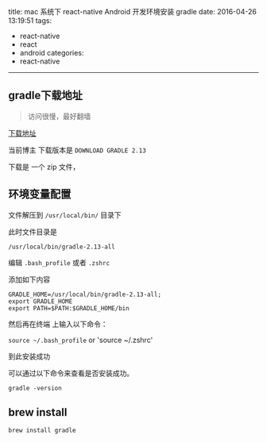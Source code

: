 title: mac 系统下 react-native Android 开发环境安装 gradle 
date: 2016-04-26 13:19:51
tags:
  - react-native
  - react
  - android
categories:
  - react-native
---


## gradle下载地址

>访问很慢，最好翻墙

[下载地址](https://gradle.org/gradle-download/)

当前博主 下载版本是 `DOWNLOAD GRADLE 2.13`

下载是 一个 zip 文件，

## 环境变量配置

文件解压到 `/usr/local/bin/` 目录下

此时文件目录是

```
/usr/local/bin/gradle-2.13-all
```

编辑 `.bash_profile` 或者 `.zshrc`

添加如下内容

```
GRADLE_HOME=/usr/local/bin/gradle-2.13-all;
export GRADLE_HOME
export PATH=$PATH:$GRADLE_HOME/bin
```

然后再在终端 上输入以下命令：

`source ~/.bash_profile` or 'source ~/.zshrc'


到此安装成功

可以通过以下命令来查看是否安装成功。
```
gradle -version
```


## brew install

```
brew install gradle 
```

